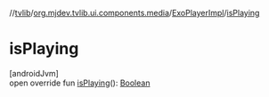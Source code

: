 //[tvlib](../../../index.md)/[org.mjdev.tvlib.ui.components.media](../index.md)/[ExoPlayerImpl](index.md)/[isPlaying](is-playing.md)

# isPlaying

[androidJvm]\
open override fun [isPlaying](is-playing.md)(): [Boolean](https://kotlinlang.org/api/latest/jvm/stdlib/kotlin/-boolean/index.html)
